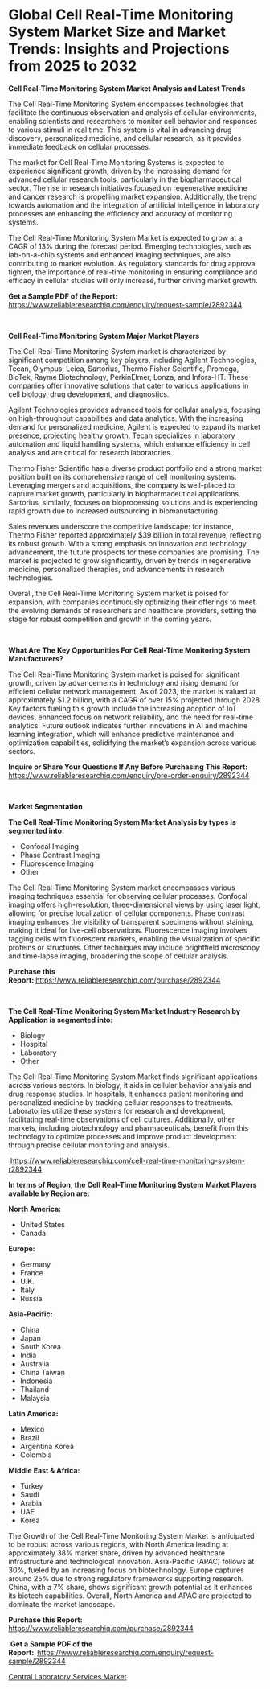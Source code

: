 <p><h1>Global Cell Real-Time Monitoring System Market Size and Market Trends: Insights and Projections from 2025 to 2032</h1></p><p><strong>Cell Real-Time Monitoring System Market Analysis and Latest Trends</strong></p>
<p><p>The Cell Real-Time Monitoring System encompasses technologies that facilitate the continuous observation and analysis of cellular environments, enabling scientists and researchers to monitor cell behavior and responses to various stimuli in real time. This system is vital in advancing drug discovery, personalized medicine, and cellular research, as it provides immediate feedback on cellular processes. </p><p>The market for Cell Real-Time Monitoring Systems is expected to experience significant growth, driven by the increasing demand for advanced cellular research tools, particularly in the biopharmaceutical sector. The rise in research initiatives focused on regenerative medicine and cancer research is propelling market expansion. Additionally, the trend towards automation and the integration of artificial intelligence in laboratory processes are enhancing the efficiency and accuracy of monitoring systems.</p><p>The Cell Real-Time Monitoring System Market is expected to grow at a CAGR of 13% during the forecast period. Emerging technologies, such as lab-on-a-chip systems and enhanced imaging techniques, are also contributing to market evolution. As regulatory standards for drug approval tighten, the importance of real-time monitoring in ensuring compliance and efficacy in cellular studies will only increase, further driving market growth.</p></p>
<p><strong>Get a Sample PDF of the Report:&nbsp;</strong> <a href="https://www.reliableresearchiq.com/enquiry/request-sample/2892344?utm_campaign=2301&utm_medium=2&utm_source=Github&utm_content=ia&utm_term=15032025&utm_id=cell-real-time-monitoring-system">https://www.reliableresearchiq.com/enquiry/request-sample/2892344</a></p>
<p>&nbsp;</p>
<p><strong>Cell Real-Time Monitoring System Major Market Players</strong></p>
<p><p>The Cell Real-Time Monitoring System market is characterized by significant competition among key players, including Agilent Technologies, Tecan, Olympus, Leica, Sartorius, Thermo Fisher Scientific, Promega, BioTek, Rayme Biotechnology, PerkinElmer, Lonza, and Infors-HT. These companies offer innovative solutions that cater to various applications in cell biology, drug development, and diagnostics.</p><p>Agilent Technologies provides advanced tools for cellular analysis, focusing on high-throughput capabilities and data analytics. With the increasing demand for personalized medicine, Agilent is expected to expand its market presence, projecting healthy growth. Tecan specializes in laboratory automation and liquid handling systems, which enhance efficiency in cell analysis and are critical for research laboratories.</p><p>Thermo Fisher Scientific has a diverse product portfolio and a strong market position built on its comprehensive range of cell monitoring systems. Leveraging mergers and acquisitions, the company is well-placed to capture market growth, particularly in biopharmaceutical applications. Sartorius, similarly, focuses on bioprocessing solutions and is experiencing rapid growth due to increased outsourcing in biomanufacturing.</p><p>Sales revenues underscore the competitive landscape: for instance, Thermo Fisher reported approximately $39 billion in total revenue, reflecting its robust growth. With a strong emphasis on innovation and technology advancement, the future prospects for these companies are promising. The market is projected to grow significantly, driven by trends in regenerative medicine, personalized therapies, and advancements in research technologies.</p><p>Overall, the Cell Real-Time Monitoring System market is poised for expansion, with companies continuously optimizing their offerings to meet the evolving demands of researchers and healthcare providers, setting the stage for robust competition and growth in the coming years.</p></p>
<p>&nbsp;</p>
<p><strong>What Are The Key Opportunities For Cell Real-Time Monitoring System Manufacturers?</strong></p>
<p><p>The Cell Real-Time Monitoring System market is poised for significant growth, driven by advancements in technology and rising demand for efficient cellular network management. As of 2023, the market is valued at approximately $1.2 billion, with a CAGR of over 15% projected through 2028. Key factors fueling this growth include the increasing adoption of IoT devices, enhanced focus on network reliability, and the need for real-time analytics. Future outlook indicates further innovations in AI and machine learning integration, which will enhance predictive maintenance and optimization capabilities, solidifying the market’s expansion across various sectors.</p></p>
<p><strong>Inquire or Share Your Questions If Any Before Purchasing This Report:</strong> <a href="https://www.reliableresearchiq.com/enquiry/pre-order-enquiry/2892344?utm_campaign=2301&utm_medium=2&utm_source=Github&utm_content=ia&utm_term=15032025&utm_id=cell-real-time-monitoring-system">https://www.reliableresearchiq.com/enquiry/pre-order-enquiry/2892344</a></p>
<p>&nbsp;</p>
<p><strong>Market Segmentation</strong></p>
<p><strong>The Cell Real-Time Monitoring System Market Analysis by types is segmented into:</strong></p>
<p><ul><li>Confocal Imaging</li><li>Phase Contrast Imaging</li><li>Fluorescence Imaging</li><li>Other</li></ul></p>
<p><p>The Cell Real-Time Monitoring System market encompasses various imaging techniques essential for observing cellular processes. Confocal imaging offers high-resolution, three-dimensional views by using laser light, allowing for precise localization of cellular components. Phase contrast imaging enhances the visibility of transparent specimens without staining, making it ideal for live-cell observations. Fluorescence imaging involves tagging cells with fluorescent markers, enabling the visualization of specific proteins or structures. Other techniques may include brightfield microscopy and time-lapse imaging, broadening the scope of cellular analysis.</p></p>
<p><strong>Purchase this Report:&nbsp;</strong><a href="https://www.reliableresearchiq.com/purchase/2892344?utm_campaign=2301&utm_medium=2&utm_source=Github&utm_content=ia&utm_term=15032025&utm_id=cell-real-time-monitoring-system">https://www.reliableresearchiq.com/purchase/2892344</a></p>
<p>&nbsp;</p>
<p><strong>The Cell Real-Time Monitoring System Market Industry Research by Application is segmented into:</strong></p>
<p><ul><li>Biology</li><li>Hospital</li><li>Laboratory</li><li>Other</li></ul></p>
<p><p>The Cell Real-Time Monitoring System Market finds significant applications across various sectors. In biology, it aids in cellular behavior analysis and drug response studies. In hospitals, it enhances patient monitoring and personalized medicine by tracking cellular responses to treatments. Laboratories utilize these systems for research and development, facilitating real-time observations of cell cultures. Additionally, other markets, including biotechnology and pharmaceuticals, benefit from this technology to optimize processes and improve product development through precise cellular monitoring and analysis.</p></p>
<p><a href="https://www.reliableresearchiq.com/cell-real-time-monitoring-system-r2892344?utm_campaign=2301&utm_medium=2&utm_source=Github&utm_content=ia&utm_term=15032025&utm_id=cell-real-time-monitoring-system">&nbsp;https://www.reliableresearchiq.com/cell-real-time-monitoring-system-r2892344</a></p>
<p><strong>In terms of Region, the Cell Real-Time Monitoring System Market Players available by Region are:</strong></p>
<p>
    <p> <strong> North America: </strong>
        <ul>
            <li>United States</li>
            <li>Canada</li>
        </ul>
        </p> 
    <p> <strong> Europe: </strong>
        <ul>
            <li>Germany</li>
            <li>France</li>
            <li>U.K.</li>
            <li>Italy</li>
            <li>Russia</li>
        </ul>
        </p> 
    <p> <strong> Asia-Pacific: </strong>
        <ul>
            <li>China</li>
            <li>Japan</li>
            <li>South Korea</li>
            <li>India</li>
            <li>Australia</li>
            <li>China Taiwan</li>
            <li>Indonesia</li>
            <li>Thailand</li>
            <li>Malaysia</li>
        </ul>
        </p> 
    <p> <strong> Latin America: </strong>
        <ul>
            <li>Mexico</li>
            <li>Brazil</li>
            <li>Argentina Korea</li>
            <li>Colombia</li>
        </ul>
        </p> 
    <p> <strong> Middle East & Africa: </strong>
        <ul>
            <li>Turkey</li>
            <li>Saudi</li>
            <li>Arabia</li>
            <li>UAE</li>
            <li>Korea</li>
        </ul>
    </p>
    </p>
<p><p>The Growth of the Cell Real-Time Monitoring System Market is anticipated to be robust across various regions, with North America leading at approximately 38% market share, driven by advanced healthcare infrastructure and technological innovation. Asia-Pacific (APAC) follows at 30%, fueled by an increasing focus on biotechnology. Europe captures around 25% due to strong regulatory frameworks supporting research. China, with a 7% share, shows significant growth potential as it enhances its biotech capabilities. Overall, North America and APAC are projected to dominate the market landscape.</p></p>
<p><strong>Purchase this Report: </strong><a href="https://www.reliableresearchiq.com/purchase/2892344?utm_campaign=2301&utm_medium=2&utm_source=Github&utm_content=ia&utm_term=15032025&utm_id=cell-real-time-monitoring-system">https://www.reliableresearchiq.com/purchase/2892344</a></p>
<p>&nbsp;<strong>Get a Sample PDF of the Report:&nbsp;&nbsp;</strong><a href="https://www.reliableresearchiq.com/enquiry/request-sample/2892344?utm_campaign=2301&utm_medium=2&utm_source=Github&utm_content=ia&utm_term=15032025&utm_id=cell-real-time-monitoring-system">https://www.reliableresearchiq.com/enquiry/request-sample/2892344</a></p>
<p><strong></strong></p>
<p><p><a href="https://github.com/kbollin866/Market-Research-Report-List-1/blob/main/central-laboratory-services-market.md?utm_campaign=2301&utm_medium=2&utm_source=Github&utm_content=ia&utm_term=15032025&utm_id=cell-real-time-monitoring-system">Central Laboratory Services Market</a></p></p>